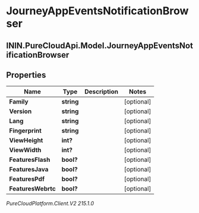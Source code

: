 # JourneyAppEventsNotificationBrowser

## ININ.PureCloudApi.Model.JourneyAppEventsNotificationBrowser

## Properties

|Name | Type | Description | Notes|
|------------ | ------------- | ------------- | -------------|
| **Family** | **string** |  | [optional] |
| **Version** | **string** |  | [optional] |
| **Lang** | **string** |  | [optional] |
| **Fingerprint** | **string** |  | [optional] |
| **ViewHeight** | **int?** |  | [optional] |
| **ViewWidth** | **int?** |  | [optional] |
| **FeaturesFlash** | **bool?** |  | [optional] |
| **FeaturesJava** | **bool?** |  | [optional] |
| **FeaturesPdf** | **bool?** |  | [optional] |
| **FeaturesWebrtc** | **bool?** |  | [optional] |



_PureCloudPlatform.Client.V2 215.1.0_
